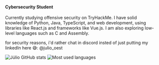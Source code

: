 #### Cybersecurity Student
Currently studying offensive security on TryHackMe. I have solid knowledge of Python, Java, TypeScript, and web development, using libraries like React.js and frameworks like Vue.js. I am also exploring low-level languages such as C and Assembly.

for security reasons, i'd rather chat in discord insted of just putting my linkedIn here 😅: @julio_oest


  ![Júlio GitHub stats](https://github-readme-stats.vercel.app/api?username=juliooest&show_icons=true&theme=cobalt)
  ![Most used languages](https://github-readme-stats.vercel.app/api/top-langs/?username=juliooest&layout=compact)









